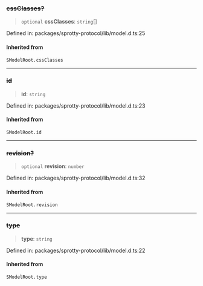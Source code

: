 
### ~~cssClasses?~~

> `optional` **cssClasses**: `string`[]

Defined in: packages/sprotty-protocol/lib/model.d.ts:25

#### Inherited from

`SModelRoot.cssClasses`

***

### ~~id~~

> **id**: `string`

Defined in: packages/sprotty-protocol/lib/model.d.ts:23

#### Inherited from

`SModelRoot.id`

***

### ~~revision?~~

> `optional` **revision**: `number`

Defined in: packages/sprotty-protocol/lib/model.d.ts:32

#### Inherited from

`SModelRoot.revision`

***

### ~~type~~

> **type**: `string`

Defined in: packages/sprotty-protocol/lib/model.d.ts:22

#### Inherited from

`SModelRoot.type`
